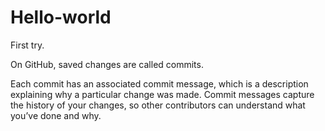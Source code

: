 # Hello-world
First try.

On GitHub, saved changes are called commits.

Each commit has an associated commit message, which is a description explaining why a particular change was made. Commit messages capture the history of your changes, so other contributors can understand what you’ve done and why.

